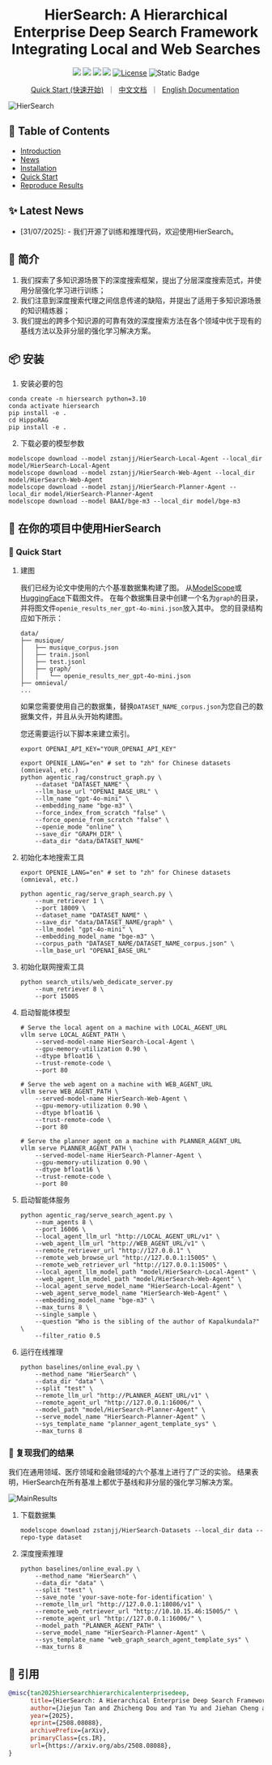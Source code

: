 # <div align="center">HierSearch: A Hierarchical Enterprise Deep Search Framework Integrating Local and Web Searches</div>

<div align="center">
<a href="https://arxiv.org/abs/2508.08088" target="_blank"><img src=https://img.shields.io/badge/arXiv-b5212f.svg?logo=arxiv></a>
<a href="https://huggingface.co/papers/2508.08088" target="_blank"><img src=https://img.shields.io/badge/Paper-Hugging%20Face-yellow?logo=huggingface></a>
<a href="https://huggingface.co/collections/zstanjj/hiersearch-6889c44cce34aebcdfd73b4a" target="_blank"><img src=https://img.shields.io/badge/%F0%9F%A4%97%20HuggingFace%20Models-27b3b4.svg></a>
<a href="https://www.modelscope.cn/collections/HierSearch-6638ad769ddb44" target="_blank"><img src=https://custom-icon-badges.demolab.com/badge/ModelScope%20Models-624aff?style=flat&logo=modelscope&logoColor=white></a>
<a href="https://github.com/plageon/HierSearch/blob/main/toolkit/LICENSE"><img alt="License" src="https://img.shields.io/badge/LICENSE-MIT-green"></a>
<a><img alt="Static Badge" src="https://img.shields.io/badge/made_with-Python-blue"></a>

[//]: # (<img alt="PyPI - Version" src="https://img.shields.io/pypi/v/htmlrag">)
<p>
<a href="https://github.com/plageon/HtmlRAG#-quick-start">Quick Start (快速开始)</a>&nbsp ｜ &nbsp<a href="README_zh.md">中文文档</a>&nbsp ｜ &nbsp<a href="README.md">English Documentation</a>&nbsp
</p>
</div>

![HierSearch](./figures/pipeline0730.png)

## 📖 Table of Contents
- [Introduction](#-introduction)
- [News](#-latest-news)
- [Installation](#-installation)
- [Quick Start](#-quick-start)
- [Reproduce Results](#-dependencies)

## ✨ Latest News

- [31/07/2025]: - 我们开源了训练和推理代码，欢迎使用HierSearch。


## 📝 简介

1. 我们探索了多知识源场景下的深度搜索框架，提出了分层深度搜索范式，并使用分层强化学习进行训练；
2. 我们注意到深度搜索代理之间信息传递的缺陷，并提出了适用于多知识源场景的知识精炼器；
3. 我们提出的跨多个知识源的可靠有效的深度搜索方法在各个领域中优于现有的基线方法以及非分层的强化学习解决方案。

## 📦 安装

1. 安装必要的包
```shell
conda create -n hiersearch python=3.10
conda activate hiersearch
pip install -e .
cd HippoRAG
pip install -e .
```
2. 下载必要的模型参数
```shell
modelscope download --model zstanjj/HierSearch-Local-Agent --local_dir model/HierSearch-Local-Agent
modelscope download --model zstanjj/HierSearch-Web-Agent --local_dir model/HierSearch-Web-Agent
modelscope download --model zstanjj/HierSearch-Planner-Agent --local_dir model/HierSearch-Planner-Agent
modelscope download --model BAAI/bge-m3 --local_dir model/bge-m3
```

## 🔌 在你的项目中使用HierSearch

### 🎯 Quick Start

1. 建图
    
    我们已经为论文中使用的六个基准数据集构建了图。
    从[ModelScope](https://www.modelscope.cn/collections/HtmlRAG-c290f7cf673648)或[HuggingFace](https://huggingface.co/collections/zstanjj/hiersearch-6889c44cce34aebcdfd73b4a)下载图文件。
    在每个数据集目录中创建一个名为`graph`的目录，并将图文件`openie_results_ner_gpt-4o-mini.json`放入其中。
    您的目录结构应如下所示：

    ```
    data/
    ├── musique/
    │   ├── musique_corpus.json
    │   ├── train.jsonl
    │   ├── test.jsonl
    │   ├── graph/
    │   │   └── openie_results_ner_gpt-4o-mini.json
    ├── omnieval/
    ...
    ```
    如果您需要使用自己的数据集，替换`DATASET_NAME_corpus.json`为您自己的数据集文件，并且从头开始构建图。

    您还需要运行以下脚本来建立索引。
    ```shell
    export OPENAI_API_KEY="YOUR_OPENAI_API_KEY"
    
    export OPENIE_LANG="en" # set to "zh" for Chinese datasets (omnieval, etc.)
    python agentic_rag/construct_graph.py \
        --dataset "DATASET_NAME" \
        --llm_base_url "OPENAI_BASE_URL" \
        --llm_name "gpt-4o-mini" \
        --embedding_name "bge-m3" \
        --force_index_from_scratch "false" \
        --force_openie_from_scratch "false" \
        --openie_mode "online" \
        --save_dir "GRAPH_DIR" \
        --data_dir "data/DATASET_NAME"
    ```

2. 初始化本地搜索工具
    ```shell
    export OPENIE_LANG="en" # set to "zh" for Chinese datasets (omnieval, etc.)
    
    python agentic_rag/serve_graph_search.py \
        --num_retriever 1 \
        --port 18009 \
        --dataset_name "DATASET_NAME" \
        --save_dir "data/DATASET_NAME/graph" \
        --llm_model "gpt-4o-mini" \
        --embedding_model_name "bge-m3" \
        --corpus_path "DATASET_NAME/DATASET_NAME_corpus.json" \
        --llm_base_url "OPENAI_BASE_URL"
    ```

3. 初始化联网搜索工具
    ```shell
    python search_utils/web_dedicate_server.py
        --num_retriever 8 \
        --port 15005
    ```
    
4. 启动智能体模型
   ```shell
   # Serve the local agent on a machine with LOCAL_AGENT_URL
   vllm serve LOCAL_AGENT_PATH \
       --served-model-name HierSearch-Local-Agent \
       --gpu-memory-utilization 0.90 \
       --dtype bfloat16 \
       --trust-remote-code \
       --port 80
   ```
   ```shell 
   # Serve the web agent on a machine with WEB_AGENT_URL
   vllm serve WEB_AGENT_PATH \
       --served-model-name HierSearch-Web-Agent \
       --gpu-memory-utilization 0.90 \
       --dtype bfloat16 \
       --trust-remote-code \
       --port 80
   ```
   ```shell 
   # Serve the planner agent on a machine with PLANNER_AGENT_URL
   vllm serve PLANNER_AGENT_PATH \
       --served-model-name HierSearch-Planner-Agent \
       --gpu-memory-utilization 0.90 \
       --dtype bfloat16 \
       --trust-remote-code \
       --port 80
   ```

5. 启动智能体服务
    ```shell
    python agentic_rag/serve_search_agent.py \
        --num_agents 8 \
        --port 16006 \
        --local_agent_llm_url "http://LOCAL_AGENT_URL/v1" \
        --web_agent_llm_url "http://WEB_AGENT_URL/v1" \
        --remote_retriever_url "http://127.0.0.1" \
        --remote_web_browse_url "http://127.0.0.1:15005" \
        --remote_web_retriever_url "http://127.0.0.1:15005" \
        --local_agent_llm_model_path "model/HierSearch-Local-Agent" \
        --web_agent_llm_model_path "model/HierSearch-Web-Agent" \
        --local_agent_serve_model_name "HierSearch-Local-Agent" \
        --web_agent_serve_model_name "HierSearch-Web-Agent" \
        --embedding_model_name "bge-m3" \
        --max_turns 8 \
        --single_sample \
        --question "Who is the sibling of the author of Kapalkundala?" \
        --filter_ratio 0.5
    ```

6. 运行在线推理
    ```shell
    python baselines/online_eval.py \
        --method_name "HierSearch" \
        --data_dir "data" \
        --split "test" \
        --remote_llm_url "http://PLANNER_AGENT_URL/v1" \
        --remote_agent_url "http://127.0.0.1:16006/" \
        --model_path "model/HierSearch-Planner-Agent" \
        --serve_model_name "HierSearch-Planner-Agent" \
        --sys_template_name "planner_agent_template_sys" \
        --max_turns 8
    ```


### 🚀 复现我们的结果

我们在通用领域、医疗领域和金融领域的六个基准上进行了广泛的实验。
结果表明，HierSearch在所有基准上都优于基线和非分层的强化学习解决方案。

![MainResults](./figures/main-results.png)
1. 下载数据集
    ```shell
    modelscope download zstanjj/HierSearch-Datasets --local_dir data --repo-type dataset
    ```

2. 深度搜索推理
    ```shell
    python baselines/online_eval.py \
        --method_name "HierSearch" \
        --data_dir "data" \
        --split "test" \
        --save_note 'your-save-note-for-identification' \
        --remote_llm_url "http://127.0.0.1:18086/v1" \
        --remote_web_retriever_url "http://10.10.15.46:15005/" \
        --remote_agent_url "http://127.0.0.1:16006/" \
        --model_path "PLANNER_AGENT_PATH" \
        --serve_model_name "HierSearch-Planner-Agent" \
        --sys_template_name "web_graph_search_agent_template_sys" \
        --max_turns 8
    ```


## 📜 引用

```bibtex
@misc{tan2025hiersearchhierarchicalenterprisedeep,
      title={HierSearch: A Hierarchical Enterprise Deep Search Framework Integrating Local and Web Searches}, 
      author={Jiejun Tan and Zhicheng Dou and Yan Yu and Jiehan Cheng and Qiang Ju and Jian Xie and Ji-Rong Wen},
      year={2025},
      eprint={2508.08088},
      archivePrefix={arXiv},
      primaryClass={cs.IR},
      url={https://arxiv.org/abs/2508.08088}, 
}
```

